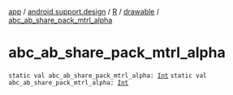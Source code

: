 [app](../../../index.md) / [android.support.design](../../index.md) / [R](../index.md) / [drawable](index.md) / [abc_ab_share_pack_mtrl_alpha](.)

# abc_ab_share_pack_mtrl_alpha

`static val abc_ab_share_pack_mtrl_alpha: `[`Int`](https://kotlinlang.org/api/latest/jvm/stdlib/kotlin/-int/index.html)
`static val abc_ab_share_pack_mtrl_alpha: `[`Int`](https://kotlinlang.org/api/latest/jvm/stdlib/kotlin/-int/index.html)